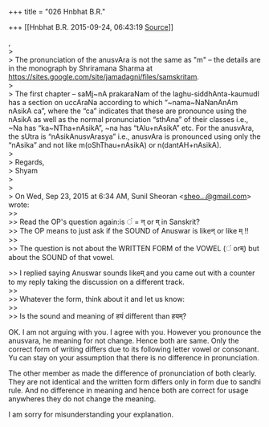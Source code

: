 +++
title = "026 Hnbhat B.R."

+++
[[Hnbhat B.R.	2015-09-24, 06:43:19 [Source](https://groups.google.com/g/samskrita/c/f7FVJ3Feu58)]]



,  
\>  
\> The pronunciation of the anusvAra is not the same as "m" – the details are in the monograph by Shriramana Sharma at <https://sites.google.com/site/jamadagni/files/samskritam>.  
\>  
\> The first chapter – saMj\~nA prakaraNam of the laghu-siddhAnta-kaumudI has a section on uccAraNa according to which “\~nama\~NaNanAnAm nAsikA ca”, where the “ca” indicates that these are pronounce using the nAsikA as well as the normal pronunciation “sthAna” of their classes i.e., \~Na has “ka\~NTha+nAsikA”, \~na has “tAlu+nAsikA” etc. For the anusvAra, the sUtra is “nAsikAnusvArasya” i.e., anusvAra is pronounced using only the “nAsika” and not like m(oShThau+nAsikA) or n(dantAH+nAsikA).  
\>  
\> Regards,  
\> Shyam  
\>  
\>  
\> On Wed, Sep 23, 2015 at 6:34 AM, Sunil Sheoran \<[sheo...@gmail.com]()\> wrote:  
\>\>  
\>\> Read the OP's question again:is ं = न् or म् in Sanskrit?  
\>\> The OP means to just ask if the SOUND of Anuswar is likeन् or like म् !!  
\>\>  
\>\> The question is not about the WRITTEN FORM of the VOWEL (ं orम्) but about the SOUND of that vowel.

\>\> I replied saying Anuswar sounds likeम् and you came out with a counter to my reply taking the discussion on a different track.  
\>\>  
\>\> Whatever the form, think about it and let us know:  
\>\>  
\>\> Is the sound and meaning of हयं different than हयम्?  

OK. I am not arguing with you. I agree with you. However you pronounce the anusvara, he meaning for not change. Hence both are same. Only the correct form of writing differs due to its following letter vowel or consonant. Yu can stay on your assumption that there is no difference in pronunciation.

The other member as made the difference of pronunciation of both clearly. They are not identical and the written form differs only in form due to sandhi rule. And no difference in meaning and hence both are correct for usage anywheres they do not change the meaning.

I am sorry for misunderstanding your explanation.

